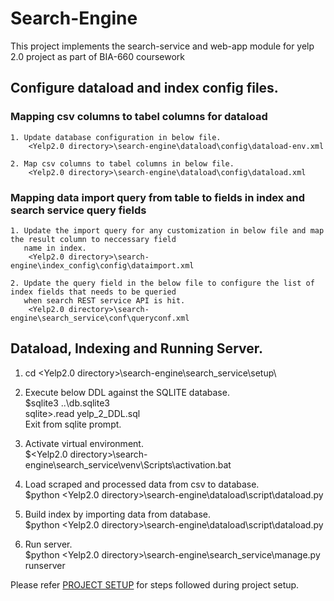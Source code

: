 # Search-Engine
This project implements the search-service and web-app module for yelp 2.0 project as part of BIA-660 coursework

## Configure dataload and index config files.

### Mapping csv columns to tabel columns for dataload
	1. Update database configuration in below file.
		<Yelp2.0 directory>\search-engine\dataload\config\dataload-env.xml
		
	2. Map csv columns to tabel columns in below file.
		<Yelp2.0 directory>\search-engine\dataload\config\dataload.xml
		
### Mapping data import query from table to fields in index and search service query fields
	1. Update the import query for any customization in below file and map the result column to neccessary field 
	   name in index.
		<Yelp2.0 directory>\search-engine\index_config\config\dataimport.xml
	
	2. Update the query field in the below file to configure the list of index fields that needs to be queried 
	   when search REST service API is hit.
		<Yelp2.0 directory>\search-engine\search_service\conf\queryconf.xml
		
## Dataload, Indexing and Running Server.
1. cd <Yelp2.0 directory>\search-engine\search_service\setup\

2. Execute below DDL against the SQLITE database.<br/>
	$sqlite3 ..\db.sqlite3<br/>
	sqlite>.read yelp_2_DDL.sql<br/>
	Exit from sqlite prompt.

3. Activate virtual environment.<br/>
	$<Yelp2.0 directory>\search-engine\search_service\venv\Scripts\activation.bat
	
4. Load scraped and processed data from csv to database.<br/>
	$python <Yelp2.0 directory>\search-engine\dataload\script\dataload.py
	
5. Build index by importing data from database.<br/>
	$python <Yelp2.0 directory>\search-engine\dataload\script\dataload.py
	
6. Run server.<br/>
	$python <Yelp2.0 directory>\search-engine\search_service\manage.py runserver

	
Please refer [PROJECT SETUP](https://github.com/Mgancita/Yelp-2.0/blob/master/search-engine/PROJECT_SETUP.md "PROJECT_SETUP.md") for steps followed during project setup.
